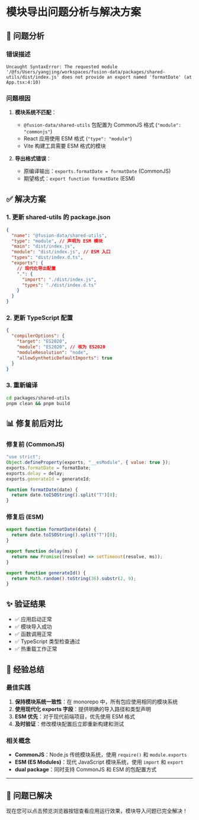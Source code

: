 # 模块导出问题分析与解决方案

## 🐛 问题分析

### 错误描述

```
Uncaught SyntaxError: The requested module '/@fs/Users/yangjing/workspaces/fusion-data/packages/shared-utils/dist/index.js' does not provide an export named 'formatDate' (at App.tsx:4:10)
```

### 问题根因

1. **模块系统不匹配**：

   - `@fusion-data/shared-utils` 包配置为 CommonJS 格式 (`"module": "commonjs"`)
   - React 应用使用 ESM 格式 (`"type": "module"`)
   - Vite 构建工具需要 ESM 格式的模块

2. **导出格式错误**：
   - 原编译输出：`exports.formatDate = formatDate` (CommonJS)
   - 期望格式：`export function formatDate` (ESM)

## ✅ 解决方案

### 1. 更新 shared-utils 的 package.json

```json
{
  "name": "@fusion-data/shared-utils",
  "type": "module", // 声明为 ESM 模块
  "main": "dist/index.js",
  "module": "dist/index.js", // ESM 入口
  "types": "dist/index.d.ts",
  "exports": {
    // 现代化导出配置
    ".": {
      "import": "./dist/index.js",
      "types": "./dist/index.d.ts"
    }
  }
}
```

### 2. 更新 TypeScript 配置

```json
{
  "compilerOptions": {
    "target": "ES2020",
    "module": "ES2020", // 改为 ES2020
    "moduleResolution": "node",
    "allowSyntheticDefaultImports": true
  }
}
```

### 3. 重新编译

```bash
cd packages/shared-utils
pnpm clean && pnpm build
```

## 📊 修复前后对比

### 修复前 (CommonJS)

```javascript
"use strict";
Object.defineProperty(exports, "__esModule", { value: true });
exports.formatDate = formatDate;
exports.delay = delay;
exports.generateId = generateId;

function formatDate(date) {
  return date.toISOString().split("T")[0];
}
```

### 修复后 (ESM)

```javascript
export function formatDate(date) {
  return date.toISOString().split("T")[0];
}

export function delay(ms) {
  return new Promise((resolve) => setTimeout(resolve, ms));
}

export function generateId() {
  return Math.random().toString(36).substr(2, 9);
}
```

## ✨ 验证结果

- ✅ 应用启动正常
- ✅ 模块导入成功
- ✅ 函数调用正常
- ✅ TypeScript 类型检查通过
- ✅ 热重载工作正常

## 📝 经验总结

### 最佳实践

1. **保持模块系统一致性**：在 monorepo 中，所有包应使用相同的模块系统
2. **使用现代化 exports 字段**：提供明确的导入路径和类型声明
3. **ESM 优先**：对于现代前端项目，优先使用 ESM 格式
4. **及时验证**：修改模块配置后立即重新构建和测试

### 相关概念

- **CommonJS**：Node.js 传统模块系统，使用 `require()` 和 `module.exports`
- **ESM (ES Modules)**：现代 JavaScript 模块系统，使用 `import` 和 `export`
- **dual package**：同时支持 CommonJS 和 ESM 的包配置方式

---

## 🎉 问题已解决

现在您可以点击预览浏览器按钮查看应用运行效果，模块导入问题已完全解决！
